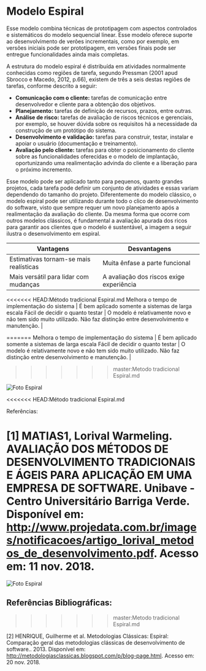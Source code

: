 # Modelo Espiral

Esse modelo combina técnicas de prototipagem com aspectos controlados e sistemáticos do modelo sequencial linear. Esse modelo oferece suporte ao desenvolvimento de verões incrementais, como por exemplo, em versões iniciais pode ser prototipagem, em versões finais pode ser entregue funcionalidades ainda mais completas.

A estrutura do modelo espiral é distribuída em atividades normalmente conhecidas como regiões de tarefa, segundo Pressman (2001 apud Sbrocco e Macedo, 2012, p.66), existem de três a seis destas regiões de tarefas, conforme descrito a seguir:

* **Comunicação com o cliente:** tarefas de comunicação entre desenvolvedor e cliente para a obtenção dos objetivos.
* **Planejamento:** tarefas de definição de recursos, prazos, entre outras.
* **Análise de risco:** tarefas de avaliação de riscos técnicos e gerenciais, por exemplo, se houver dúvida sobre os requisitos há a necessidade da construção de um protótipo do sistema.
* **Desenvolvimento e validação:** tarefas para construir, testar, instalar e apoiar o usuário (documentação e treinamento).
* **Avaliação pelo cliente:** tarefas para obter o posicionamento do cliente sobre as funcionalidades oferecidas e o modelo de implantação, oportunizando uma realimentação advinda do cliente e a liberação para o próximo incremento.

Esse modelo pode ser aplicado tanto para pequenos, quanto grandes projetos, cada tarefa pode definir um conjunto de atividades e essas variam dependendo do tamanho do projeto. Diferentemente do modelo clássico, o modelo espiral pode ser utilizando durante todo o clico de desenvolvimento do software, visto que sempre requer um novo planejamento após a realimentação da avaliação do cliente. Da mesma forma que ocorre com outros modelos clássicos, é fundamental a avaliação apurada dos ricos para garantir aos clientes que o modelo é sustentável, a imagem a seguir ilustra o desenvolvimento em espiral.

Vantagens | Desvantagens
------------ | -------------
Estimativas tornam-se mais realísticas | Muita ênfase a parte funcional
Mais versátil para lidar com mudanças | A avaliação dos riscos exige experiência
<<<<<<< HEAD:Método tradicional Espiral.md
Melhora o tempo de implementação do sistema | É bem aplicado somente a sistemas de larga escala 
Fácil de decidir o quanto testar | O modelo é relativamente novo e não tem sido muito utilizado.
Não faz distinção entre desenvolvimento e manutenção. |

=======
Melhora o tempo de implementação do sistema | É bem aplicado somente a sistemas de larga escala
Fácil de decidir o quanto testar | O modelo é relativamente novo e não tem sido muito utilizado.
Não faz distinção entre desenvolvimento e manutenção. |
>>>>>>> master:Metodo tradicional Espiral.md



![Foto Espiral](https://i.imgur.com/opucn99.jpg)

<<<<<<< HEAD:Método tradicional Espiral.md
 
Referências:

[1] MATIAS1, Lorival Warmeling. AVALIAÇÃO DOS MÉTODOS DE DESENVOLVIMENTO TRADICIONAIS E ÁGEIS PARA APLICAÇÃO EM UMA EMPRESA DE SOFTWARE. Unibave - Centro Universitário Barriga Verde. Disponível em: <http://www.projedata.com.br/images/notificacoes/artigo_lorival_metodos_de_desenvolvimento.pdf>. Acesso em: 11 nov. 2018.
=======
![Foto Espiral](https://i.imgur.com/opucn99.jpg)

## Referências Bibliográficas:
>>>>>>> master:Metodo tradicional Espiral.md

[2] HENRIQUE, Guilherme et al. Metodologias Clássicas: Espiral: Comparação geral das metodologias clássicas de desenvolvimento de software.. 2013. Disponível em: <http://metodologiasclassicas.blogspot.com/p/blog-page.html>. Acesso em: 20 nov. 2018.
